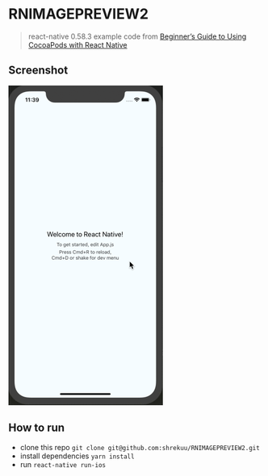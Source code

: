 # RNIMAGEPREVIEW2

> react-native 0.58.3 example code from [Beginner’s Guide to Using CocoaPods with React Native](https://shift.infinite.red/beginner-s-guide-to-using-cocoapods-with-react-native-46cb4d372995)

## Screenshot

![screenshot](/screenshot.gif)

## How to run

* clone this repo
   `git clone git@github.com:shrekuu/RNIMAGEPREVIEW2.git`
* install dependencies
  `yarn install`
* run
  `react-native run-ios`